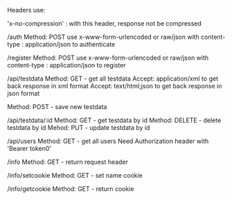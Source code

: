 Headers use:

'x-no-compression' : with this header, response not be compressed

/auth
Method: POST
use x-www-form-urlencoded or raw/json with content-type : application/json to authenticate

/register
Method: POST
use x-www-form-urlencoded or raw/json with content-type : application/json to register

/api/testdata
Method: GET - get all testdata
Accept: application/xml to get back response in xml format
Accept: text/html;json to get back response in json format


Method: POST - save new testdata

/api/testdata/:id
Method: GET - get testdata by id
Method: DELETE - delete testdata by id
Mehod: PUT  - update testdata by id

/api/users
Method: GET  - get all users
Need Authorization header with 'Bearer token0'

/info
Method: GET - return request header

/info/setcookie
Method: GET - set name cookie

/info/getcookie
Method: GET - return cookie

